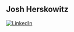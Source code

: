 
## Josh Herskowitz

[![LinkedIn](https://img.shields.io/badge/LinkedIn-jherskow-informational?style=for-the-badge&logo=linkedin&logoColor=white)](https://www.linkedin.com/in/jherskow/)
